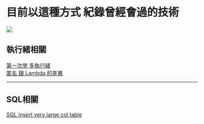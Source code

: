 # 目前以這種方式 紀錄曾經會過的技術
![](https://komarev.com/ghpvc/?username=your-github-username)

## 執行緒相關
[第一次學 多執行緒](/multithreading/multithreading.md)  
[匿名 跟 Lambda  的差異](/Anonymous_Lambda/Anonymous_Lambda.md)  

---
## SQL相關
[SQL insert very large col table](/SQL/SQL.md)  